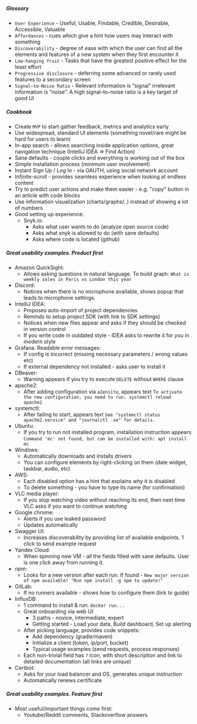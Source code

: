 
##### Glossary
* `User Experience` - Useful, Usable, Findable, Credible, Desirable, Accessible, Valuable
* `Affordances` - cues which give a hint how users may interact with something
* `Discoverability` - degree of ease with which the user can find all the elements and features of a new system when they first encounter it
* `Low-hanging fruit` - Tasks that have the greatest positive effect for the least effort
* `Progressive disclosure` - deferring some advanced or rarely used features to a secondary screen
* `Signal–to–Noise Ratio` - Relevant information is “signal” irrelevant information is “noise”. A high signal–to–noise ratio is a key target of good UI

##### Cookbook
* Create `MVP` to start gather feedback, metrics and analytics early
* Use widespread, standard UI elements (something novel/rare might be hard for users to learn)
* In-app search - allows searching inside application options, great navigation technique (IntelliJ IDEA => Find Action)
* Sane defaults - couple clicks and everything is working out of the box
* Simple installation process (minimum user involvement)
* Instant Sign Up / Log In - via OAUTH, using social network account
* Infinite-scroll - provides seamless experience when looking at endless content
* Try to predict user actions and make them easier - e.g. "copy" button in an article with code blocks
* Use information visualization (charts/graphs/..) instead of showing a lot of numbers
* Good setting up experience:
    * Snyk.io:
        * Asks what user wants to do (analyze open source code)
        * Asks what snyk is allowed to do (with sane defaults)
        * Asks where code is located (github)
        
##### Great usability examples. Product first
* Amazon QuickSight:
    * Allows asking questions in natural language. To build graph: `What is weekly sales in Paris vs London this year`
* Discord:
    * Notices when there is no microphone available, shows popup that leads to microphone settings.
* IntelliJ IDEA:
    * Proposes auto-import of project dependencies
    * Reminds to setup project SDK (with link to SDK settings)
    * Notices when new files appear and asks if they should be checked in version control
    * If you write code in outdated style - IDEA asks to rewrite it for you in modern style
* Grafana. Readable error messages:
    * If config is incorrect (missing necessary parameters / wrong values etc)
    * If external dependency not installed - asks user to install it 
* DBeaver:
    * Warning appears if you try to execute `DELETE` without `WHERE` clause
* apache2:
    * After adding configuration via `a2ensite`, appears text `To activate the new configuration, you need to run: systemctl reload apache2`
* systemctl:
    * After failing to start, appears text `See "systemctl status apache2.service" and "journalctl -xe" for details.`
* Ubuntu:
    * If you try to run not installed program, installation instruction appears `Command 'mc' not found, but can be installed with: apt install mc`
* Windows:
    * Automatically downloads and installs drivers
    * You can configure elements by right-clicking on them (date widget, taskbar, audio, etc)
* AWS:
    * Each disabled option has a hint that explains why it is disabled
    * To delete something - you have to type its name (for confirmation)
* VLC media player:
    * If you stop watching video without reaching its end, then next time VLC asks if you want to continue watching
* Google chrome:
    * Alerts if you use leaked password
    * Updates automatically 
* Swagger UI:
    * Increases discoverability by providing list of available endpoints. 1 click to send example request
* Yandex Cloud:
    * When spinning new VM - all the fields filled with sane defaults. User is one click away from running it.
* npm:
    * Looks for a new version after each run. If found - `New major version of npm available! "Run npm install -g npm to update!"`
* GitLab:
    * If no runners available - shows how to configure them (link to guide)
* InfluxDB:
    * 1 command to install & run: `docker run...`
    * Great onboarding via web UI:
        * 3 paths - novice, intermediate, expert
        * Getting started - Load your data, Build dashboard, Set up alerting
    * After picking language, provides code snippets:
        * Add dependency (gradle/maven)
        * Initialize a client (token, ip/port, bucket)
        * Typical usage examples (send requests, process responses)
    * Each non-trivial field has `?` icon, with short description and link to detailed documentation (all links are unique)
* Certbot:
    * Asks for your load balancer and OS, generates unique instruction
    * Automatically renews certificate
    
##### Great usability examples. Feature first
* Most useful/important things come first:
    * Youtube/Reddit comments, Stackoverflow answers
